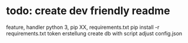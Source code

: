 # todo: create dev friendly readme
feature, handler
python 3, pip XX, requirements.txt
pip install -r requirements.txt
token erstellung
create db with script
adjust config.json
